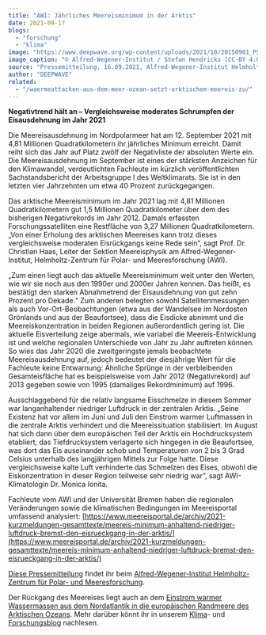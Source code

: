 ```yaml
---
title: "AWI: Jährliches Meereisminimum in der Arktis"
date: 2021-09-17
blogs: 
  - "forschung"
  - "klima"
image: "https://www.deepwave.org/wp-content/uploads/2021/10/20150901_PS94_Arktis_315_SHendricks-scaled.jpg"
image_caption: "© Alfred-Wegener-Institut / Stefan Hendricks (CC-BY 4.0)"
source: "Pressemitteilung, 16.09.2021, Alfred-Wegener-Institut Helmholtz-Zentrum für Polar- und Meeresforschung"
author: "DEEPWAVE"
related: 
  - "/waermeattacken-aus-dem-meer-ozean-setzt-arktischem-meereis-zu/"
---
```


**Negativtrend hält an – Vergleichsweise moderates Schrumpfen der Eisausdehnung im Jahr 2021**

Die Meereisausdehnung im Nordpolarmeer hat am 12. September 2021 mit 4,81 Millionen Quadratkilometern ihr jährliches Minimum erreicht. Damit reiht sich das Jahr auf Platz zwölf der Negativliste der absoluten Werte ein. Die Meereisausdehnung im September ist eines der stärksten Anzeichen für den Klimawandel, verdeutlichten Fachleute im kürzlich veröffentlichten Sachstandsbericht der Arbeitsgruppe I des Weltklimarats. Sie ist in den letzten vier Jahrzehnten um etwa 40 Prozent zurückgegangen.

Das arktische Meereisminimum im Jahr 2021 lag mit 4,81 Millionen Quadratkilometern gut 1,5 Millionen Quadratkilometer über dem des bisherigen Negativrekords im Jahr 2012. Damals erfassten Forschungssatelliten eine Restfläche von 3,27 Millionen Quadratkilometern. „Von einer Erholung des arktischen Meereises kann trotz dieses vergleichsweise moderaten Eisrückgangs keine Rede sein“, sagt Prof. Dr. Christian Haas, Leiter der Sektion Meereisphysik am Alfred-Wegener-Institut, Helmholtz-Zentrum für Polar- und Meeresforschung (AWI).

„Zum einen liegt auch das aktuelle Meereisminimum weit unter den Werten, wie wir sie noch aus den 1990er und 2000er Jahren kennen. Das heißt, es bestätigt den starken Abnahmetrend der Eisausdehnung von gut zehn Prozent pro Dekade.“ Zum anderen belegten sowohl Satellitenmessungen als auch Vor-Ort-Beobachtungen (etwa aus der Wandelsee im Nordosten Grönlands und aus der Beaufortsee), dass die Eisdicke abnimmt und die Meereiskonzentration in beiden Regionen außerordentlich gering ist. Die aktuelle Eisverteilung zeige abermals, wie variabel die Meereis-Entwicklung ist und welche regionalen Unterschiede von Jahr zu Jahr auftreten können. So wies das Jahr 2020 die zweitgeringste jemals beobachtete Meereisausdehnung auf, jedoch bedeutet der diesjährige Wert für die Fachleute keine Entwarnung: Ähnliche Sprünge in der verbleibenden Gesamteisfläche hat es beispielsweise vom Jahr 2012 (Negativrekord) auf 2013 gegeben sowie von 1995 (damaliges Rekordminimum) auf 1996.

Ausschlaggebend für die relativ langsame Eisschmelze in diesem Sommer war langanhaltender niedriger Luftdruck in der zentralen Arktis. „Seine Existenz hat vor allem im Juni und Juli den Einstrom warmer Luftmassen in die zentrale Arktis verhindert und die Meereissituation stabilisiert. Im August hat sich dann über dem europäischen Teil der Arktis ein Hochdrucksystem etabliert, das Tiefdrucksystem verlagerte sich hingegen in die Beaufortsee, was dort das Eis auseinander schob und Temperaturen von 2 bis 3 Grad Celsius unterhalb des langjährigen Mittels zur Folge hatte. Diese vergleichsweise kalte Luft verhinderte das Schmelzen des Eises, obwohl die Eiskonzentration in dieser Region teilweise sehr niedrig war”, sagt AWI-Klimatologin Dr. Monica Ionita.

Fachleute vom AWI und der Universität Bremen haben die regionalen Veränderungen sowie die klimatischen Bedingungen im Meereisportal umfassend analysiert: [https://www.meereisportal.de/archiv/2021-kurzmeldungen-gesamttexte/meereis-minimum-anhaltend-niedriger-luftdruck-bremst-den-eisrueckgang-in-der-arktis/](https://www.meereisportal.de/archiv/2021-kurzmeldungen-gesamttexte/meereis-minimum-anhaltend-niedriger-luftdruck-bremst-den-eisrueckgang-in-der-arktis/)

[Diese Pressemitteilung](https://www.awi.de/ueber-uns/service/presse/presse-detailansicht/jaehrliches-meereisminimum-in-der-arktis.html) findet ihr beim [Alfred-Wegener-Institut Helmholtz-Zentrum für Polar- und Meeresforschung](https://www.awi.de/).

Der Rückgang des Meereises liegt auch an dem [Einstrom warmer Wassermassen aus dem Nordatlantik in die europäischen Randmeere des Arktischen Ozeans](https://www.deepwave.org/waermeattacken-aus-dem-meer-ozean-setzt-arktischem-meereis-zu/). Mehr darüber könnt ihr in unserem [Klima](https://www.deepwave.org/blogs/klima/)\- und [Forschungsblog](https://www.deepwave.org/blogs/forschung/) nachlesen.
